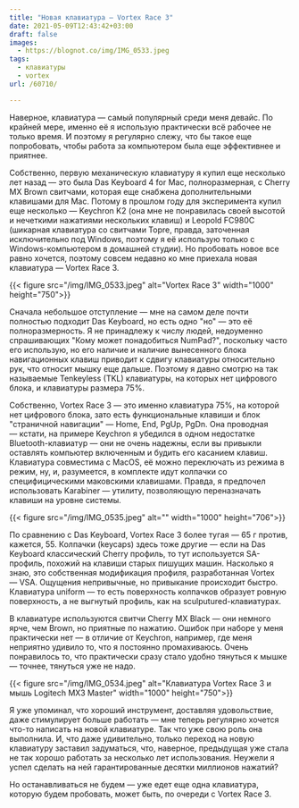 ```yaml
---
title: "Новая клавиатура — Vortex Race 3"
date: 2021-05-09T12:43:42+03:00
draft: false
images: 
  - https://blognot.co/img/IMG_0533.jpeg
tags:
  - клавиатуры
  - vortex
url: /60710/

---
```

Наверное, клавиатура — самый популярный среди меня девайс. По крайней мере, именно её я использую практически всё рабочее не только время. И поэтому я регулярно слежу, что бы такое еще попробовать, чтобы работа за компьютером была еще эффективнее и приятнее. 

Собственно, первую механическую клавиатуру я купил еще несколько лет назад — это была Das Keyboard 4 for Mac, полноразмерная, с Cherry MX Brown свитчами, которая еще снабжена дополнительными клавишами для Mac. Потому в прошлом году для эксперимента купил еще несколько — Keychron K2 (она мне не понравилась своей высотой и нечеткими нажатиями нескольких клавиш) и Leopold FC980C (шикарная клавиатура со свитчами Topre, правда, заточенная исключительно под Windows, поэтому я её использую только с Windows-компьютером в домашней студии). Но пробовать новое все равно хочется, поэтому совсем недавно ко мне приехала новая клавиатура — Vortex Race 3.

{{< figure src="/img/IMG_0533.jpeg" alt="Vortex Race 3" width="1000" height="750">}}

<!--more-->

Сначала небольшое отступление — мне на самом деле почти полностью подходит Das Keyboard, но есть одно "но" — это её полноразмерность. Я не принадлежу к числу людей, недоуменно спрашивающих "Кому может понадобиться NumPad?", поскольку часто его использую, но его наличие и наличие вынесенного блока навигационных клавиш приводит к сдвигу клавиатуры относительно рук, что относит мышку еще дальше. Поэтому я давно смотрю на так называемые Tenkeyless (TKL) клавиатуры, на которых нет цифрового блока, и клавиатуры размера 75%.

Собственно, Vortex Race 3 — это именно клавиатура 75%, на которой нет цифрового блока, зато есть функциональные клавиши и блок "страничной навигации" — Home, End, PgUp, PgDn. Она проводная — кстати, на примере Keychron я убедился в одном недостатке Bluetooth-клавиатур — они не очень надежны, если вы привыкли оставлять компьютер включенным и будить его касанием клавиш. Клавиатура совместима с MacOS, её можно переключать из режима в режим, ну, и, разумеется, в комплекте идут колпачки со специфицическими маковскими клавишами. Правда, я предпочел использовать Karabiner — утилиту, позволяющую переназначать клавиши на уровне системы. 

{{< figure src="/img/IMG_0535.jpeg" alt="" width="1000" height="706">}}

По сравнению с Das Keyboard, Vortex Race 3 более тугая — 65 г против, кажется, 55. Колпачки (keycaps) здесь тоже другие — если на Das Keyboard классический Cherry профиль, то тут используется SA-профиль, похожий на клавиши старых пишущих машин. Насколько я знаю, это собственная модификация профиля, разработанная Vortex — VSA. Ощущения непривычные, но привыкание происходит быстро. Клавиатура uniform — то есть поверхность колпачков образует ровную поверхность, а не выгнутый профиль, как на sculputured-клавиатурах.

В клавиатуре используются свитчи Cherry MX Black — они немного ярче, чем Brown, но приятные по нажатию. Ошибок при наборе у меня практически нет — в отличие от Keychron, например, где меня неприятно удивило то, что я постоянно промахиваюсь. Очень понравилось то, что практически сразу стало удобно тянуться к мышке — точнее, тянуться уже не надо. 

{{< figure src="/img/IMG_0534.jpeg" alt="Клавиатура Vortex Race 3 и мышь Logitech MX3 Master" width="1000" height="750">}}

Я уже упоминал, что хороший инструмент, доставляя удовольствие, даже стимулирует больше работать — мне теперь регулярно хочется что-то написать на новой клавиатуре. Так что уже свою роль она выполнила. И, что даже удивительно, только переход на новую клавиатуру заставил задуматься, что, наверное, предыдущая уже стала не так хорошо работать за несколько лет использования. Неужели я успел сделать на ней гарантированные десятки миллионов нажатий?

Но останавливаться не будем — уже едет еще одна клавиатура, которую будем пробовать, может быть, по очереди с Vortex Race 3.
